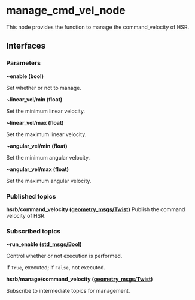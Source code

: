# manage_cmd_vel_node
This node provides the function to manage the command_velocity of HSR.

## Interfaces
### Parameters
**~enable (bool)**

Set whether or not to manage.

**~linear_vel/min (float)**

Set the minimum linear velocity.

**~linear_vel/max (float)**

Set the maximum linear velocity.

**~angular_vel/min (float)**

Set the minimum angular velocity.

**~angular_vel/max (float)**

Set the maximum angular velocity.

### Published topics
**hsrb/command_velocity ([geometry_msgs/Twist](http://docs.ros.org/en/lunar/api/geometry_msgs/html/msg/Twist.html))**
Publish the command velocity of HSR.

### Subscribed topics
**~run_enable ([std_msgs/Bool](http://docs.ros.org/en/api/std_msgs/html/msg/Bool.html))**

Control whether or not execution is performed.

If `True`, executed; if `False`, not executed.

**hsrb/manage/command_velocity ([geometry_msgs/Twist](http://docs.ros.org/en/lunar/api/geometry_msgs/html/msg/Twist.html))**

Subscribe to intermediate topics for management.